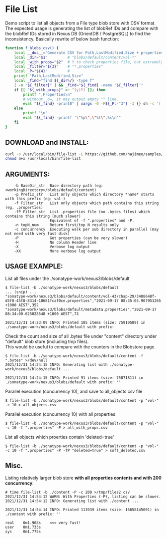 # File List
Demo script to list all objects from a File type blob store with CSV format.  
The expected usage is generating the list of blobRef IDs and compare with the blobRef IDs stored in Nexus DB (OrientDB / PostgreSQL) to find the inconsistency.
Basically rewrite of below bash function:
```bash
function f_blobs_csv() {
    local __doc__="Generate CSV for Path,LastModified,Size + properties"
    local _dir="$1"         # "blobs/default/content/vol-*"
    local _with_props="$2"  # Y to check properties file, but extremely slow
    local _filter="${3}"    # "*.properties"
    local _P="${4}"         #
    printf "Path,LastModified,Size"
    local _find="find ${_dir%/} -type f"
    [ -n "${_filter}" ] && _find="${_find} -name '${_filter}'"
    if [[ "${_with_props}" =~ ^(y|Y) ]]; then
        printf ",Properties\n"
        # without _o=, it may output empty "" line.
        eval "${_find} -print0" | xargs -0 -P${_P:-"3"} -I {} sh -c '[ -f {} ] && _o="$(find {} -printf "\"%p\",\"%t\",%s," && printf "\"%s\"\n" "$(echo "{}" | grep -q ".properties" && cat {} | tr "\n" "," | sed "s/,$//")")" && echo ${_o}'
    else
        printf "\n"
        eval "${_find} -printf '\"%p\",\"%t\",%s\n'"
    fi
}
```

## DOWNLOAD and INSTALL:
```bash
curl -o /usr/local/bin/file-list -L https://github.com/hajimeo/samples/raw/master/misc/file-list_$(uname)
chmod a+x /usr/local/bin/file-list
```

## ARGUMENTS:
```
    -b BaseDir_str  Base directory path (eg: <workingDirectory>/blobs/default/content)
    -p Prefix_str   List only objects which directory *name* starts with this prefix (eg: val-)
    -f Filter_str   List only objects which path contains this string (eg. .properties)
    -fP Filter_str  List .properties file (no .bytes files) which contains this string (much slower)
                    Equivalent of -f ".properties" and -P.
    -n topN_num     Return first/top N results only
    -c concurrency  Executing walk per sub directory in parallel (may not need with very fast disk)
    -P              Get properties (can be very slower)
    -H              No column Header line
    -X              Verbose log output
    -XX             More verbose log output
```

## USAGE EXAMPLE:
List all files under the ./sonatype-work/nexus3/blobs/default
```
$ file-list -b ./sonatype-work/nexus3/blobs/default
... (snip) ...
"sonatype-work/nexus3/blobs/default/content/vol-43/chap-29/3488648f-d5f8-45f8-8314-10681fcaf0ce.properties","2021-09-17 08:35:03.907951265 +1000 AEST",352
"sonatype-work/nexus3/blobs/default/metadata.properties","2021-09-17 08:34:00.625028548 +1000 AEST",73

2021/12/31 14:23:09 INFO: Printed 185 items (size: 75910509) in ./sonatype-work/nexus3/blobs/default with prefix:
```
Check the count and size of all .bytes file under "content" directory under "default" blob store (including tmp files).  
This would be useful to compare with the counters in the Blobstore page.
```
$ file-list -b ./sonatype-work/nexus3/blobs/default/content -f ".bytes" >/dev/null
2021/12/31 14:24:15 INFO: Generating list with ./sonatype-work/nexus3/blobs/default ...

2021/12/31 14:24:15 INFO: Printed 91 items (size: 75871811) in ./sonatype-work/nexus3/blobs/default with prefix: ''
```
Parallel execution (concurrency 10), and save to all_objects.csv file
```
$ file-list -b ./sonatype-work/nexus3/blobs/default/content -p "vol-" -c 10 > all_objects.csv
```
Parallel execution (concurrency 10) with all properties
```
$ file-list -b ./sonatype-work/nexus3/blobs/default/content -p "vol-" -c 10 -f ".properties" -P > all_with_props.csv
```
List all objects which proerties contain 'deleted=true'
```
$ file-list -b ./sonatype-work/nexus3/blobs/default/content -p "vol-" -c 10 -f ".properties" -P -fP "deleted=true" > soft_deleted.csv
```

## Misc.
Listing relatively larger blob store **with all properties contents and with 200 concurrency**:
```
# time file-list -b ./content -P -c 200 >/tmp/files2.csv
2021/12/31 14:54:12 WARN: With Properties (-P), listing can be slower.
2021/12/31 14:54:12 INFO: Generating list with ./content ...

2021/12/31 14:54:14 INFO: Printed 113939 items (size: 16658145001) in ./content with prefix: ''

real    0m1.908s    <<< very fast!
user    0m1.733s
sys     0m1.775s
```